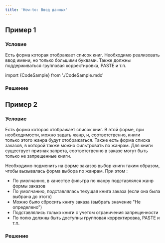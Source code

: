 ```yaml
---
title: 'How-to: Ввод данных'
---
```


## Пример 1

### Условие

Есть форма которая отображает список книг. Необходимо реализовать ввод имени, но только большими буквами. Также должны поддерживаться групповая корректировка, PASTE и т.п.

import {CodeSample} from './CodeSample.mdx'

<CodeSample url="https://ru-documentation.lsfusion.org/sample?file=UseCaseInput&block=sample1"/>

### Решение

<CodeSample url="https://ru-documentation.lsfusion.org/sample?file=UseCaseInput&block=solution1"/>

  

## Пример 2

### Условие

Есть форма которая отображает список книг. В этой форме, при необходимости, можно задать жанр, и, соответственно, книги только этого жанра будут отображаться. Также есть форма списка заказов, в которой также можно фильтровать по жанрам. Для книги существует признак запрета, соответственно в заказе могут быть только не запрещенные книги.

<CodeSample url="https://ru-documentation.lsfusion.org/sample?file=UseCaseInput&block=sample2"/>

Необходимо подменить на форме заказов выбор книги таким образом, чтобы вызывалась форма выбора по жанрам. При этом :

-   По умолчанию, в качестве фильтра по жанру подставлялся жанр формы заказов
-   По умолчанию, подставлялась текущая книга заказа (если она была выбрана до этого)
-   Можно было сбросить книгу заказа (выбрать значение "Не определено")
-   Подставлялись только книги с учетом ограничения запрещенности
-   По полю должны быть доступны групповая корректировка, PASTE и т.п.

### Решение

<CodeSample url="https://ru-documentation.lsfusion.org/sample?file=UseCaseInput&block=solution2"/>

  

